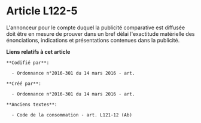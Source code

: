 # Article L122-5

L'annonceur pour le compte duquel la publicité comparative est diffusée doit être en mesure de prouver dans un bref délai
l'exactitude matérielle des énonciations, indications et présentations contenues dans la publicité.

**Liens relatifs à cet article**

	**Codifié par**:

	  - Ordonnance n°2016-301 du 14 mars 2016 - art.

	**Créé par**:

	  - Ordonnance n°2016-301 du 14 mars 2016 - art.

	**Anciens textes**:

	  - Code de la consommation - art. L121-12 (Ab)
